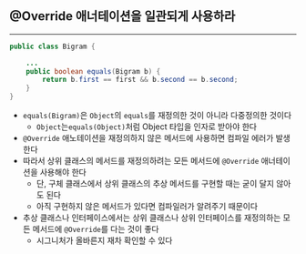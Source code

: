 ## @Override 애너테이션을 일관되게 사용하라
---
```Java
public class Bigram {

	...
	public boolean equals(Bigram b) {
		return b.first == first && b.second == b.second;
	}
}
```
- `equals(Bigram)`은 `Object`의 `equals`를 재정의한 것이 아니라 다중정의한 것이다
	- `Object`는`equals(Object)`처럼 Object 타입을 인자로 받아야 한다
- `@Override` 애노테이션을 재정의하지 않은 메서드에 사용하면 컴파일 에러가 발생한다
- 따라서 상위 클래스의 메서드를 재정의하려는 모든 메서드에 `@Override` 애너테이션을 사용해야 한다
	- 단, 구체 클래스에서 상위 클래스의 추상 메서드를 구현할 때는 굳이 달지 않아도 된다
	- 아직 구현하지 않은 메서드가 있다면 컴파일러가 알려주기 때문이다
- 추상 클래스나 인터페이스에서는 상위 클래스나 상위 인터페이스를 재정의하는 모든 메서드에 `@Override`를 다는 것이 좋다
	- 시그니처가 올바른지 재차 확인할 수 있다
